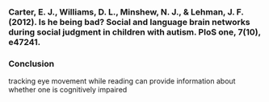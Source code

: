 ### Carter, E. J., Williams, D. L., Minshew, N. J., & Lehman, J. F. (2012). Is he being bad? Social and language brain networks during social judgment in children with autism. PloS one, 7(10), e47241.
### Conclusion
tracking eye movement while reading can provide information about whether one is cognitively impaired